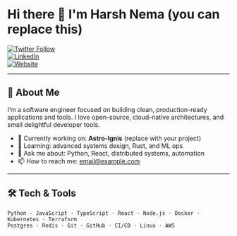 # Hi there 👋 I'm Harsh Nema (you can replace this)  

[![Twitter Follow](https://img.shields.io/twitter/follow/your_twitter?style=social)](https://twitter.com/your_twitter)  
[![LinkedIn](https://img.shields.io/badge/-LinkedIn-blue?style=flat&logo=linkedin&logoColor=white)](https://www.linkedin.com/in/your-linkedin)  
[![Website](https://img.shields.io/badge/website-portfolio-lightgrey)](https://your-portfolio.example.com)

---

## 🚀 About Me
I’m a software engineer focused on building clean, production-ready applications and tools. I love open-source, cloud-native architectures, and small delightful developer tools.

- 🔭 Currently working on: **Astro-Ignis** (replace with your project)
- 🌱 Learning: advanced systems design, Rust, and ML ops
- 💬 Ask me about: Python, React, distributed systems, automation
- 📫 How to reach me: [email@example.com](mailto:email@example.com)

---

## 🛠 Tech & Tools
```text
Python · JavaScript · TypeScript · React · Node.js · Docker · Kubernetes · Terraform
Postgres · Redis · Git · GitHub · CI/CD · Linux · AWS
